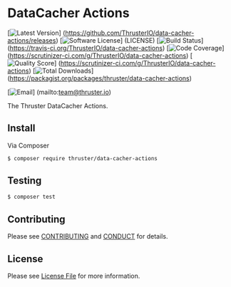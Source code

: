 # DataCacher Actions

[![Latest Version](https://img.shields.io/github/release/ThrusterIO/data-cacher-actions.svg?style=flat-square)]
(https://github.com/ThrusterIO/data-cacher-actions/releases)
[![Software License](https://img.shields.io/badge/license-MIT-brightgreen.svg?style=flat-square)]
(LICENSE)
[![Build Status](https://img.shields.io/travis/ThrusterIO/data-cacher-actions.svg?style=flat-square)]
(https://travis-ci.org/ThrusterIO/data-cacher-actions)
[![Code Coverage](https://img.shields.io/scrutinizer/coverage/g/ThrusterIO/data-cacher-actions.svg?style=flat-square)]
(https://scrutinizer-ci.com/g/ThrusterIO/data-cacher-actions)
[![Quality Score](https://img.shields.io/scrutinizer/g/ThrusterIO/data-cacher-actions.svg?style=flat-square)]
(https://scrutinizer-ci.com/g/ThrusterIO/data-cacher-actions)
[![Total Downloads](https://img.shields.io/packagist/dt/thruster/data-cacher-actions.svg?style=flat-square)]
(https://packagist.org/packages/thruster/data-cacher-actions)

[![Email](https://img.shields.io/badge/email-team@thruster.io-blue.svg?style=flat-square)]
(mailto:team@thruster.io)

The Thruster DataCacher Actions.


## Install

Via Composer

``` bash
$ composer require thruster/data-cacher-actions
```


## Testing

``` bash
$ composer test
```


## Contributing

Please see [CONTRIBUTING](CONTRIBUTING.md) and [CONDUCT](CONDUCT.md) for details.


## License

Please see [License File](LICENSE) for more information.
